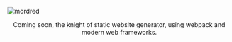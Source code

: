 ![mordred](https://ws2.sinaimg.cn/large/006tKfTcgy1flk9er9wc1j31jk0go0t8.jpg)

<p align="center">
  Coming soon, the knight of static website generator, using webpack and modern web frameworks.
</p>

<!--

[![NPM version](https://img.shields.io/npm/v/mordred.svg?style=flat)](https://npmjs.com/package/mordred) [![NPM downloads](https://img.shields.io/npm/dm/mordred.svg?style=flat)](https://npmjs.com/package/mordred) [![CircleCI](https://circleci.com/gh/egoist/mordred/tree/master.svg?style=shield)](https://circleci.com/gh/egoist/mordred/tree/master)  [![donate](https://img.shields.io/badge/$-donate-ff69b4.svg?maxAge=2592000&style=flat)](https://github.com/egoist/donate) [![chat](https://img.shields.io/badge/chat-on%20discord-7289DA.svg?style=flat)](https://chat.egoist.moe)

## Install

```bash
yarn add mordred
```

## Usage

```js
const mordred = require('mordred')

mordred()
//=> foo
```

## Contributing

1. Fork it!
2. Create your feature branch: `git checkout -b my-new-feature`
3. Commit your changes: `git commit -am 'Add some feature'`
4. Push to the branch: `git push origin my-new-feature`
5. Submit a pull request :D


## Author

**mordred** © [EGOIST](https://github.com/egoist), Released under the [MIT](./LICENSE) License.<br>
Authored and maintained by EGOIST with help from contributors ([list](https://github.com/egoist/mordred/contributors)).

> [egoist.moe](https://egoist.moe) · GitHub [@EGOIST](https://github.com/egoist) · Twitter [@_egoistlily](https://twitter.com/_egoistlily)

-->
